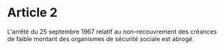 # Article 2

L'arrêté du 25 septembre 1967 relatif au non-recouvrement des créances de faible montant des organismes de sécurité sociale est abrogé.

